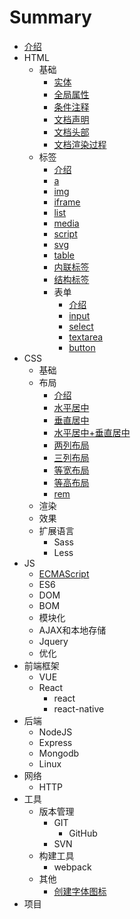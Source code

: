 # Summary

* [介绍](README.md)
* HTML
  * 基础
    * [实体](/HTML/base/base_entity.md)
    * [全局属性](/HTML/base/base_attr.md)
    * [条件注释](/HTML/base/base_comment.md)
    * [文档声明](/HTML/base/base_doctype.md)
    * [文档头部](/HTML/base/base_head.md)
    * [文档渲染过程](/HTML/base/base_render.md)
  * 标签
    * [介绍](/HTML/label/main.md)
    * [a](/HTML/label/label_a.md)
    * [img](/HTML/label/label_img.md)
    * [iframe](/HTML/label/label_iframe.md)
    * [list](/HTML/label/label_list.md)
    * [media](/HTML/label/label_media.md)
    * [script](/HTML/label/label_script.md)
    * [svg](/HTML/label/label_svg.md)
    * [table](/HTML/label/label_table.md)
    * [内联标签](/HTML/label/label_inline.md)
    * [结构标签](/HTML/label/label_structure.md)
    * 表单
      * [介绍](/HTML/label/form/main.md)
      * [input](/HTML/label/form/form_input.md)
      * [select](/HTML/label/form/form_select.md)
      * [textarea](/HTML/label/form/form_textarea.md)
      * [button](/HTML/label/form/form_button.md)
* CSS
  * 基础
  * 布局
    * [介绍](/CSS/layout/README.md)
    * [水平居中](/CSS/layout/align-center.md)
    * [垂直居中](/CSS/layout/vertical-center.md)
    * [水平居中+垂直居中](/CSS/layout/center.md)
    * [两列布局](/CSS/layout/left-right.md)
    * [三列布局](/CSS/layout/left-middle-right.md)
    * [等宽布局](/CSS/layout/eq_width.md)
    * [等高布局](/CSS/layout/eq_height.md)
    * [rem](/CSS/layout/rem.md)
  * 渲染
  * 效果
  * 扩展语言
    * Sass
    * Less
* JS
  * [ECMAScript](ecmascript.md)
  * ES6
  * DOM
  * BOM
  * 模块化
  * AJAX和本地存储
  * Jquery
  * 优化
* 前端框架
  * VUE
  * React
    * react
    * react-native
* 后端
  * NodeJS
  * Express
  * Mongodb
  * Linux
* 网络
  * HTTP
* 工具
  * 版本管理
    * GIT
      * GitHub
    * SVN
  * 构建工具
    * webpack
  * 其他
    * [创建字体图标](/tools/others/tools_font_img.md)
* 项目




